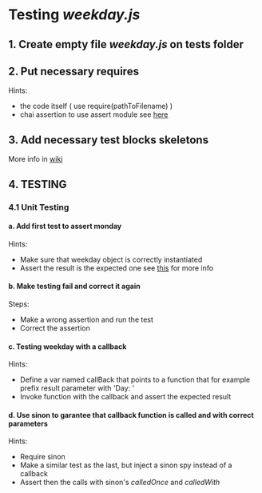 
# Testing *weekday.js*

## 1. Create empty file *weekday.js* on tests folder

## 2. Put necessary requires 
Hints:
  * the code itself ( use require(pathToFilename) )
  * chai assertion to use assert module see [here](https://github.com/lpimenta-ptc/Js-unit-tests/wiki#chai---assert)

## 3. Add necessary test blocks skeletons 

More info in [wiki](https://github.com/lpimenta-ptc/Js-unit-tests/wiki/Mocha-Basic-Blocks) 

## 4. TESTING 

### 4.1 Unit Testing

#### a. Add first test to assert monday 
Hints:
  * Make sure that weekday object is correctly instantiated
  * Assert the result is the expected one see [this](https://github.com/lpimenta-ptc/Js-unit-tests/wiki#chai---assert) for more info

#### b. Make testing fail and correct it again 
Steps:

  * Make a wrong assertion and run the test
  * Correct the assertion

#### c. Testing weekday with a callback
Hints:
  * Define a var named callBack that points to a function that for example prefix result parameter with 'Day: '
  * Invoke function with the callback and assert the expected result

#### d. Use sinon to garantee that callback function is called and with correct parameters
Hints:
  * Require sinon
  * Make a similar test as the last, but inject a sinon spy instead of a callback
  * Assert then the calls with sinon's *calledOnce* and *calledWith*
  
